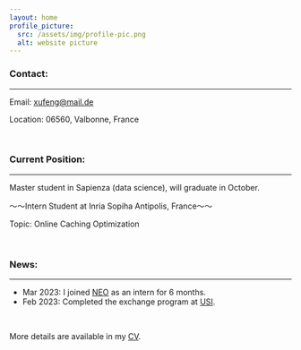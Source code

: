 ```yaml
---
layout: home
profile_picture:
  src: /assets/img/profile-pic.png
  alt: website picture
---
```


<h3 id="contact-">Contact:</h3>
<hr>
<p>Email: <a href="mailto:xufeng@mail.de">xufeng@mail.de</a></p>
<p>Location: 06560, Valbonne, France</p>
<br />

<h3 id="currant-position-">Current Position:</h3>
<hr>
Master student in Sapienza (data science), will graduate in October.

～～Intern Student at Inria Sopiha Antipolis, France～～
<p>Topic: Online Caching Optimization</p>
<br />

<h3 id="news-">News:</h3>
<hr>
<ul>
<li>Mar 2023: I joined <a href="https://team.inria.fr/neo/">NEO</a> as an intern for 6 months.</li>
<li>Feb 2023: Completed the exchange program at <a href="https://www.usi.ch">USI</a>.</li>
</ul>

<br />
<p>More details are available in my <a href="/assets/CvAssets/CV
">CV</a>.</p>
